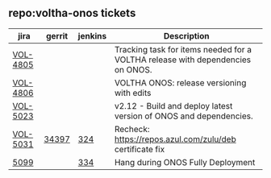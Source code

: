 repo:voltha-onos tickets
------------------------

| jira | gerrit | jenkins | Description |
| -----| ------ | ------- | ------------|
| [VOL-4805](https://jira.opencord.org/browse/VOL-4805) | | | Tracking task for items needed for a VOLTHA release with dependencies on ONOS. |
| [VOL-4806](https://jira.opencord.org/browse/VOL-4806) | | | VOLTHA ONOS: release versioning with edits |
| [VOL-5023](https://jira.opencord.org/browse/VOL-5023) | | | v2.12 - Build and deploy latest version of ONOS and dependencies. |
| [VOL-5031](https://jira.opencord.org/browse/VOL-5031) | [34397](https://gerrit.opencord.org/c/voltha-onos/+/34397) | [324](https://jenkins.opencord.org/job/verify_voltha-onos_sanity-test/324/) | Recheck: https://repos.azul.com/zulu/deb certificate fix |
| [5099](https://jira.opencord.org/browse/VOL-5099) | | [334](https://jenkins.opencord.org/job/verify_voltha-onos_sanity-test/334/console) | Hang during ONOS Fully Deployment |